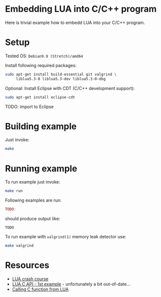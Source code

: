 # Embedding LUA into C/C++ program

Here is trivial example how to embedd LUA into your C/C++ program.

# Setup

Tested OS: `Debian9.9 (Stretch)/amd64`

Install following required packages:

```bash
sudo apt-get install build-essential git valgrind \
     liblua5.3-0 liblua5.3-dev liblua5.3-0-dbg
```

Optional: Install Eclipse with CDT (C/C++ development support):

```bash
sudo apt-get install eclipse-cdt
```

TODO: import to Eclipse

# Building example

Just invoke:

```bash
make
```

# Running example

To run example just invoke:

```bash
make run
```

Following examples are run:

```lua
TODO:
```

should produce output like:

```
TODO
```


To run example with `valgrind(1)` memory leak detector use:

```bash
make valgrind
```


# Resources

* [LUA crash course](http://tylerneylon.com/a/learn-lua/)
* [LUA C API - 1st example](https://www.lua.org/pil/24.1.html) - unfortunately
  a bit out-of-date...
* [Calling C function from LUA](https://www.lua.org/pil/26.1.html)  



